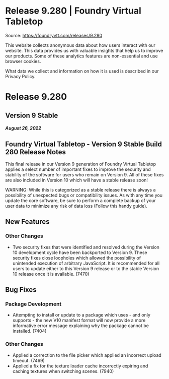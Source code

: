 # Release 9.280 | Foundry Virtual Tabletop

Source: https://foundryvtt.com/releases/9.280

This website collects anonymous data about how users interact with our website. This data provides us with 
        valuable insights that help us to improve our products. Some of these analytics features are non-essential 
        and use browser cookies.

What data we collect and information on how it is used is described in our 
        Privacy Policy.


# Release 9.280


## Version 9 Stable


##### August 26, 2022


## Foundry Virtual Tabletop - Version 9 Stable Build 280 Release Notes

This final release in our Version 9 generation of Foundry Virtual Tabletop applies a select number of important fixes to improve the security and stability of the software for users who remain on Version 9. All of these fixes are also included in Version 10 which will have a stable release soon!

WARNING: While this is categorized as a stable release there is always a possibility of unexpected bugs or compatibility issues. As with any time you update the core software, be sure to perform a complete backup of your user data to minimize any risk of data loss (Follow this handy guide).


## New Features


### Other Changes

- Two security fixes that were identified and resolved during the Version 10 development cycle have been backported to Version 9. These security fixes close loopholes which allowed the possibility of unintended execution of arbitrary JavaScript. It is recommended for all users to update either to this Version 9 release or to the stable Version 10 release once it is available. (7470)


## Bug Fixes


### Package Development

- Attempting to install or update to a package which uses - and only supports - the new V10 manifest format will now provide a more informative error message explaining why the package cannot be installed. (7404)


### Other Changes

- Applied a correction to the file picker which applied an incorrect upload timeout. (7469)
- Applied a fix for the texture loader cache incorrectly expiring and caching textures when switching scenes. (7940)

